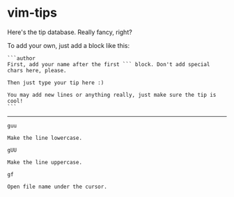 # vim-tips

Here's the tip database. Really fancy, right?

To add your own, just add a block like this:

    ```author
    First, add your name after the first ``` block. Don't add special chars here, please.

    Then just type your tip here :)

    You may add new lines or anything really, just make sure the tip is cool!
    ```

---

```jonatasbaldin
guu

Make the line lowercase.
```

```jonatasbaldin
gUU

Make the line uppercase.
```

```jonatasbaldin
gf

Open file name under the cursor.
```
